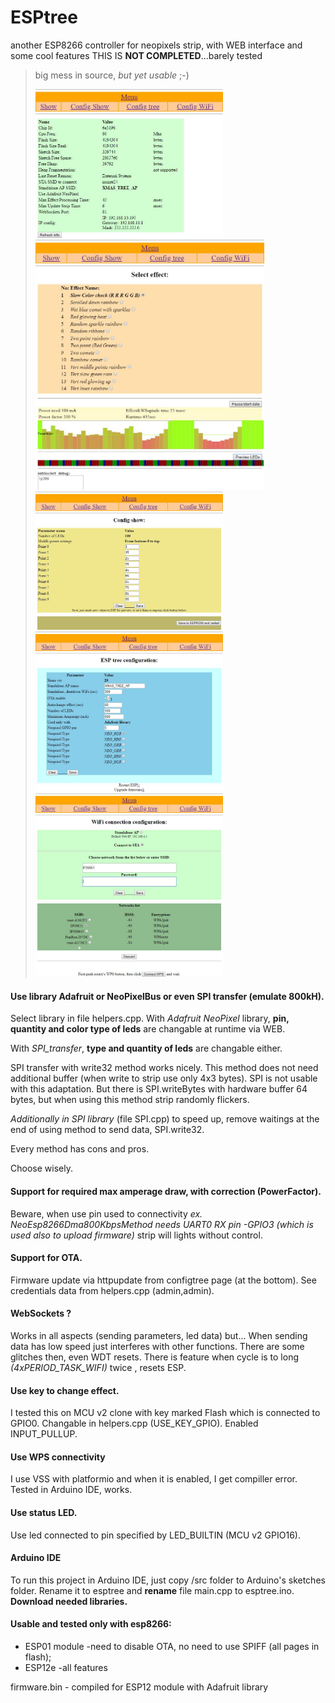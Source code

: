 # ESPtree
another ESP8266 controller for neopixels strip, with WEB interface and some cool features
THIS IS **NOT COMPLETED**...barely tested 
>big mess in source, *but yet usable* ;-)
>
><img width="300" src="https://github.com/dMbski/ESPtree/blob/master/screens/Schowek01.jpg" /> <img height="400" src="https://github.com/dMbski/ESPtree/blob/master/screens/Schowek02.jpg" /><img width="300" src="https://github.com/dMbski/ESPtree/blob/master/screens/Schowek03.jpg" />
><img width="300" src="https://github.com/dMbski/ESPtree/blob/master/screens/Schowek04.jpg" /><img width="300" src="https://github.com/dMbski/ESPtree/blob/master/screens/Schowek05.jpg" />

#### Use library Adafruit or NeoPixelBus or even SPI transfer (emulate 800kH). 
Select library in file helpers.cpp. 
With *Adafruit NeoPixel* library, **pin, quantity and color type of leds** are changable at runtime via WEB.

With *SPI_transfer*, **type and quantity of leds** are changable either.

SPI transfer with write32 method works nicely. This method does not need additional buffer (when write to strip use only 4x3 bytes). 
SPI is not usable with this adaptation.
But there is SPI.writeBytes with hardware buffer 64 bytes, but when using this method strip randomly flickers. 

*Additionally in SPI library* (file SPI.cpp) to speed up, remove waitings at the end of using method to send data, SPI.write32.

Every method has cons and pros.

Choose wisely.
#### Support for required max amperage draw, with correction (PowerFactor).
Beware, when use pin used to connectivity *ex. NeoEsp8266Dma800KbpsMethod needs UART0 RX pin -GPIO3 (which is used also to upload firmware)* strip will lights without control.
#### Support for OTA.
Firmware update via httpupdate from configtree page (at the bottom). See credentials data from helpers.cpp (admin,admin).
#### WebSockets ?
Works in all aspects (sending parameters, led data) but...
When sending data has low speed just interferes with other functions. There are some glitches then, even WDT resets. 
There is feature when cycle is to long *(4xPERIOD_TASK_WIFI)* twice , resets ESP. 
#### Use key to change effect.
I tested this on MCU v2 clone with key marked Flash which is connected to GPIO0. Changable in helpers.cpp (USE_KEY_GPIO). Enabled INPUT_PULLUP.
#### Use WPS connectivity
I use VSS with platformio and when it is enabled, I get compiller error. Tested in Arduino IDE, works.
#### Use status LED.
Use led connected to pin specified by LED_BUILTIN (MCU v2 GPIO16).
#### Arduino IDE
To run this project in Arduino IDE, just copy /src folder to Arduino's sketches folder. Rename it to esptree and **rename** file main.cpp to esptree.ino. **Download needed libraries.**
#### Usable and tested only with esp8266:
- ESP01 module -need to disable OTA, no need to use SPIFF (all pages in flash);
- ESP12e -all features

firmware.bin - compiled for ESP12 module with Adafruit library
